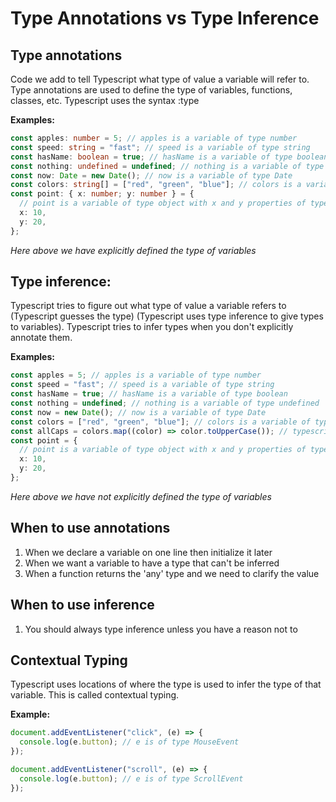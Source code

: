 # Type Annotations vs Type Inference

## Type annotations

Code we add to tell Typescript what type of value a variable will refer to. Type annotations are used to define the type of variables, functions, classes, etc. Typescript uses the syntax :type

**Examples:**

```ts
const apples: number = 5; // apples is a variable of type number
const speed: string = "fast"; // speed is a variable of type string
const hasName: boolean = true; // hasName is a variable of type boolean
const nothing: undefined = undefined; // nothing is a variable of type undefined
const now: Date = new Date(); // now is a variable of type Date
const colors: string[] = ["red", "green", "blue"]; // colors is a variable of type array of strings
const point: { x: number; y: number } = {
  // point is a variable of type object with x and y properties of type number
  x: 10,
  y: 20,
};
```

_Here above we have explicitly defined the type of variables_

## Type inference:

Typescript tries to figure out what type of value a variable refers to (Typescript guesses the type) (Typescript uses type inference to give types to variables). Typescript tries to infer types when you don't explicitly annotate them.

**Examples:**

```ts
const apples = 5; // apples is a variable of type number
const speed = "fast"; // speed is a variable of type string
const hasName = true; // hasName is a variable of type boolean
const nothing = undefined; // nothing is a variable of type undefined
const now = new Date(); // now is a variable of type Date
const colors = ["red", "green", "blue"]; // colors is a variable of type array of strings
const allCaps = colors.map((color) => color.toUpperCase()); // typescript infers that color is of type string
const point = {
  // point is a variable of type object with x and y properties of type number
  x: 10,
  y: 20,
};
```

_Here above we have not explicitly defined the type of variables_

## When to use annotations

1. When we declare a variable on one line then initialize it later
2. When we want a variable to have a type that can't be inferred
3. When a function returns the 'any' type and we need to clarify the value

## When to use inference

1. You should always type inference unless you have a reason not to

## Contextual Typing

Typescript uses locations of where the type is used to infer the type of that variable. This is called contextual typing.

**Example:**

```ts
document.addEventListener("click", (e) => {
  console.log(e.button); // e is of type MouseEvent
});

document.addEventListener("scroll", (e) => {
  console.log(e.button); // e is of type ScrollEvent
});
```
